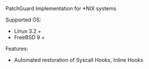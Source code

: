 PatchGuard Implementation for *NIX systems

Supported OS:
- Linux 3.2 +
- FreeBSD 9 +

Features:
- Automated restoration of Syscall Hooks, Inline Hooks
